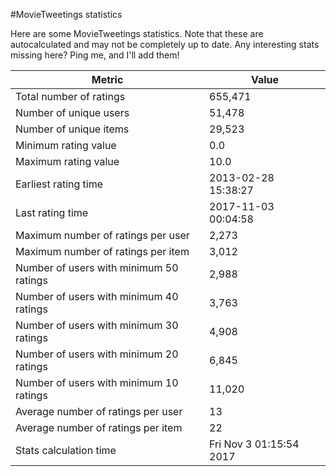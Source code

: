 #MovieTweetings statistics

Here are some MovieTweetings statistics. Note that these are autocalculated and may not be completely up to date. Any interesting stats missing here? Ping me, and I'll add them!

Metric | Value
--- | ---
Total number of ratings                 | 655,471
Number of unique users                  | 51,478
Number of unique items                  | 29,523
Minimum rating value                    | 0.0
Maximum rating value                    | 10.0
Earliest rating time                    | 2013-02-28 15:38:27
Last rating time                        | 2017-11-03 00:04:58
Maximum number of ratings per user      | 2,273
Maximum number of ratings per item      | 3,012
Number of users with minimum 50 ratings | 2,988
Number of users with minimum 40 ratings | 3,763
Number of users with minimum 30 ratings | 4,908
Number of users with minimum 20 ratings | 6,845
Number of users with minimum 10 ratings | 11,020
Average number of ratings per user      | 13
Average number of ratings per item      | 22
Stats calculation time                  | Fri Nov  3 01:15:54 2017

